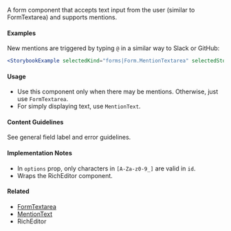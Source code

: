 A form component that accepts text input from the user (similar to FormTextarea) and supports mentions.

#### Examples

New mentions are triggered by typing `@` in a similar way to Slack or GitHub:

```jsx noeditor
<StorybookExample selectedKind="forms|Form.MentionTextarea" selectedStory="with initial value" />
```

#### Usage

- Use this component only when there may be mentions. Otherwise, just use `FormTextarea`.
- For simply displaying text, use `MentionText`.

#### Content Guidelines

See general field label and error guidelines.

#### Implementation Notes

- In `options` prop, only characters in `[A-Za-z0-9_]` are valid in `id`.
- Wraps the RichEditor component.

#### Related

- [FormTextarea](#!/Form.Textarea)
- [MentionText](#!/MentionText)
- RichEditor

